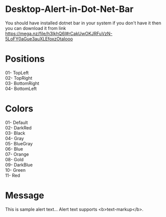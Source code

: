 # Desktop-Alert-in-Dot-Net-Bar
You should have installed dotnet bar in your system
if you don't have it then you can download it from link
https://mega.nz/file/h3IkhQ6I#rCakUwOKJRFuVzN-5LoFY0aGue3auXLEfoxzOtaIooo
# Positions
01- TopLeft </br>
02- TopRight</br>
03- BottomRight</br>
04- BottomLeft
# Colors
01- Default</br>
02- DarkRed</br>
03- Black</br>
04- Gray</br>
05- BlueGray</br>
06- Blue</br>
07- Orange</br>
08- Gold</br>
09- DarkBlue</br>
10- Green</br>
11- Red
# Message
This is sample alert text... Alert text supports &lt;b&gt;text-markup&lt;/b&gt;.
